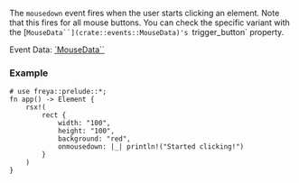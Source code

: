 The `mousedown` event fires when the user starts clicking an element. Note that
this fires for all mouse buttons. You can check the specific variant with the
[`MouseData``](crate::events::MouseData)'s `trigger_button` property.

Event Data: [`MouseData``](crate::events::MouseData)

### Example

```rust, no_run
# use freya::prelude::*;
fn app() -> Element {
    rsx!(
        rect {
            width: "100",
            height: "100",
            background: "red",
            onmousedown: |_| println!("Started clicking!")
        }
    )
}
```
